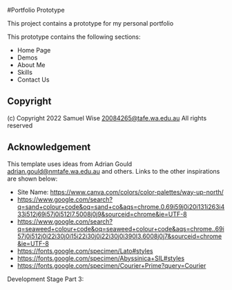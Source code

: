 #Portfolio Prototype

This project contains a prototype for my personal portfolio

This prototype contains the following sections:

- Home Page
- Demos
- About Me
- Skills
- Contact Us

## Copyright
(c) Copyright 2022 Samuel Wise <20084265@tafe.wa.edu.au> All rights reserved

## Acknowledgement
This template uses ideas from Adrian Gould <adrian.gould@nmtafe.wa.edu.au> and others. Links to the other inspirations
are shown below:
- Site Name: https://www.canva.com/colors/color-palettes/way-up-north/
- https://www.google.com/search?q=sand+colour+code&oq=sand+co&aqs=chrome.0.69i59j0i20i131i263i433i512j69i57j0i512l7.5008j0j9&sourceid=chrome&ie=UTF-8
- https://www.google.com/search?q=seaweed+colour+code&oq=seaweed+colour+code&aqs=chrome..69i57j0i512j0i22i30j0i15i22i30j0i22i30j0i390l3.6008j0j7&sourceid=chrome&ie=UTF-8
- https://fonts.google.com/specimen/Lato#styles
- https://fonts.google.com/specimen/Abyssinica+SIL#styles
- https://fonts.google.com/specimen/Courier+Prime?query=Courier

Development Stage Part 3:
